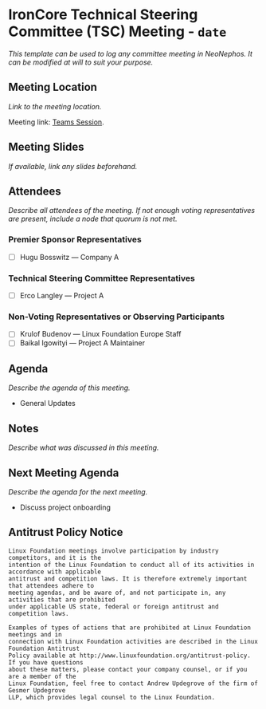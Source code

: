 # IronCore Technical Steering Committee (TSC) Meeting - `date`

*This template can be used to log any committee meeting in NeoNephos. It can be modified at will to
suit your purpose.*

## Meeting Location

*Link to the meeting location.*

Meeting link: [Teams Session]().

## Meeting Slides

*If available, link any slides beforehand.*

## Attendees

*Describe all attendees of the meeting. If not enough voting representatives are present,
include a node that quorum is not met.*

### Premier Sponsor Representatives

- [ ] Hugu Bosswitz — Company A

### Technical Steering Committee Representatives

- [ ] Erco Langley — Project A

### Non-Voting Representatives or Observing Participants

- [ ] Krulof Budenov — Linux Foundation Europe Staff
- [ ] Baikal Igowityi — Project A Maintainer

## Agenda

*Describe the agenda of this meeting.*

- General Updates

## Notes

*Describe what was discussed in this meeting.*

## Next Meeting Agenda

*Describe the agenda for the next meeting.*

- Discuss project onboarding

## Antitrust Policy Notice

	Linux Foundation meetings involve participation by industry competitors, and it is the 
	intention of the Linux Foundation to conduct all of its activities in accordance with applicable 
	antitrust and competition laws. It is therefore extremely important that attendees adhere to 
	meeting agendas, and be aware of, and not participate in, any activities that are prohibited 
	under applicable US state, federal or foreign antitrust and competition laws.

	Examples of types of actions that are prohibited at Linux Foundation meetings and in 
	connection with Linux Foundation activities are described in the Linux Foundation Antitrust 
	Policy available at http://www.linuxfoundation.org/antitrust-policy. If you have questions 
	about these matters, please contact your company counsel, or if you are a member of the 
	Linux Foundation, feel free to contact Andrew Updegrove of the firm of Gesmer Updegrove 
	LLP, which provides legal counsel to the Linux Foundation.
